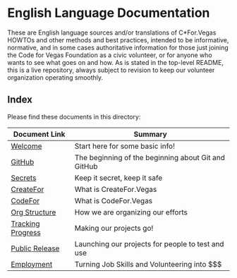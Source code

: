 <!--
 Copyright (C) 2022 Code for Vegas Foundation
 
 This file is part of doc-cfv-howtos.
 
 doc-cfv-howtos is free software: you can redistribute it and/or modify
 it under the terms of the GNU General Public License as published by
 the Free Software Foundation, either version 3 of the License, or
 (at your option) any later version.
 
 doc-cfv-howtos is distributed in the hope that it will be useful,
 but WITHOUT ANY WARRANTY; without even the implied warranty of
 MERCHANTABILITY or FITNESS FOR A PARTICULAR PURPOSE.  See the
 GNU General Public License for more details.
 
 You should have received a copy of the GNU General Public License
 along with doc-cfv-howtos.  If not, see <http://www.gnu.org/licenses/>.
-->

# English Language Documentation

These are English language sources and/or translations of C*For.Vegas HOWTOs and other methods and best practices, intended to be informative, normative, and in some cases authoritative information for those just joining the Code for Vegas Foundation as a civic volunteer, or for anyone who wants to see what goes on and how. As is stated in the top-level README, this is a live repository, always subject to revision to keep our volunteer organization operating smoothly.

## Index

Please find these documents in this directory:

| Document Link                  | Summary                                              |
|--------------------------------|------------------------------------------------------|
| [Welcome](welcome.md)          | Start here for some basic info!                      |
| [GitHub](github.md)            | The beginning of the beginning about Git and GitHub  |
| [Secrets](secrets.md)          | Keep it secret, keep it safe                         |
| [CreateFor](createfor.md)      | What is CreateFor.Vegas                              |
| [CodeFor](codefor.md)          | What is CodeFor.Vegas                                |
| [Org Structure](orgchart.md)   | How we are organizing our efforts                    |
| [Tracking Progress](issues.md) | Making our projects go!                              |
| [Public Release](labs.md)      | Launching our projects for people to test and use    |
| [Employment](jobs.md)          | Turning Job Skills and Volunteering into $$$         |
